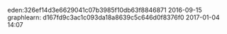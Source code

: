 
eden:326ef14d3e6629041c07b3985f10db63f8846871 2016-09-15
graphlearn:  d167fd9c3ac1c093da18a8639c5c646d0f8376f0 2017-01-04 14:07
